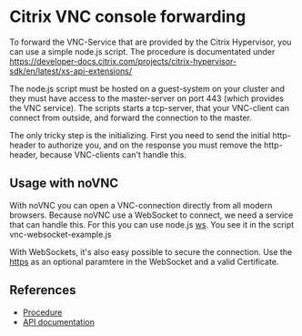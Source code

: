 # Citrix VNC console forwarding
To forward the VNC-Service that are provided by the Citrix Hypervisor, you can use a simple node.js script. The procedure is documentated under https://developer-docs.citrix.com/projects/citrix-hypervisor-sdk/en/latest/xs-api-extensions/

The node.js script must be hosted on a guest-system on your cluster and they must have access to the master-server on port 443 (which provides the VNC service). The scripts starts a tcp-server, that your VNC-client can connect from outside, and forward the connection to the master.

The only tricky step is the initializing. First you need to send the initial http-header to authorize you, and on the response you must remove the http-header, because VNC-clients can't handle this.

## Usage with noVNC
With noVNC you can open a VNC-connection directly from all modern browsers. Because noVNC use a WebSocket to connect, we need a service that can handle this. For this you can use node.js [ws](https://www.npmjs.com/package/ws). You see it in the script vnc-websocket-example.js

With WebSockets, it's also easy possible to secure the connection. Use the [https](https://www.npmjs.com/package/https) as an optional paramtere in the WebSocket and a valid Certificate.

## References
* [Procedure](https://developer-docs.citrix.com/projects/citrix-hypervisor-sdk/en/latest/xs-api-extensions/)
* [API documentation](https://developer-docs.citrix.com/projects/citrix-hypervisor-sdk/en/latest/xs-api-extensions/)

